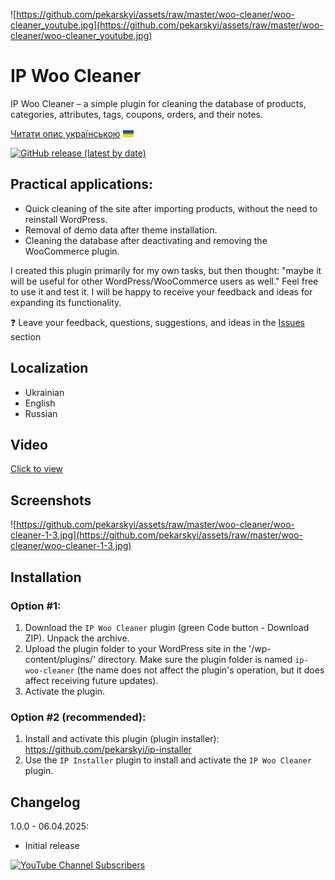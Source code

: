 ![https://github.com/pekarskyi/assets/raw/master/woo-cleaner/woo-cleaner_youtube.jpg](https://github.com/pekarskyi/assets/raw/master/woo-cleaner/woo-cleaner_youtube.jpg)

# IP Woo Cleaner

IP Woo Cleaner – a simple plugin for cleaning the database of products, categories, attributes, tags, coupons, orders, and their notes.

[Читати опис українською](https://github.com/pekarskyi/ip-woo-cleaner/blob/master/README_UA.md) <img src="https://github.com/pekarskyi/assets/raw/master/flags/ua.svg" width="17">

[![GitHub release (latest by date)](https://img.shields.io/github/v/release/pekarskyi/woo-cleaner?style=for-the-badge)](https://GitHub.com/pekarskyi/woo-cleaner/releases/)

## Practical applications:
- Quick cleaning of the site after importing products, without the need to reinstall WordPress.
- Removal of demo data after theme installation.
- Cleaning the database after deactivating and removing the WooCommerce plugin.

I created this plugin primarily for my own tasks, but then thought: "maybe it will be useful for other WordPress/WooCommerce users as well."
Feel free to use it and test it. I will be happy to receive your feedback and ideas for expanding its functionality.

❓ Leave your feedback, questions, suggestions, and ideas in the [Issues](https://github.com/pekarskyi/woo-cleaner/issues) section

## Localization

- Ukrainian
- English
- Russian

## Video
[Click to view](https://www.youtube.com/watch?v=H0NKspNEVmY)

## Screenshots
![https://github.com/pekarskyi/assets/raw/master/woo-cleaner/woo-cleaner-1-3.jpg](https://github.com/pekarskyi/assets/raw/master/woo-cleaner/woo-cleaner-1-3.jpg)

## Installation

### Option #1:

1. Download the `IP Woo Cleaner` plugin (green Code button - Download ZIP). Unpack the archive.
2. Upload the plugin folder to your WordPress site in the '/wp-content/plugins/' directory. Make sure the plugin folder is named `ip-woo-cleaner` (the name does not affect the plugin's operation, but it does affect receiving future updates).
3. Activate the plugin.

### Option #2 (recommended):

1. Install and activate this plugin (plugin installer): https://github.com/pekarskyi/ip-installer
2. Use the `IP Installer` plugin to install and activate the `IP Woo Cleaner` plugin.

## Changelog

1.0.0 - 06.04.2025:
- Initial release

[![YouTube Channel Subscribers](https://img.shields.io/youtube/channel/subscribers/UC9ZEeT6WrGupgza9KXpazyA)](https://www.youtube.com/@inwebpress/videos)